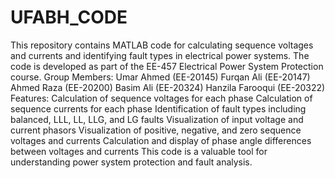 # UFABH_CODE
This repository contains MATLAB code for calculating sequence voltages and currents and identifying fault types in electrical power systems.
The code is developed as part of the EE-457 Electrical Power System Protection course.
Group Members:
Umar Ahmed (EE-20145)
Furqan Ali (EE-20147)
Ahmed Raza (EE-20200)
Basim Ali (EE-20324)
Hanzila Farooqui (EE-20322)
Features:
Calculation of sequence voltages for each phase
Calculation of sequence currents for each phase
Identification of fault types including balanced, LLL, LL, LLG, and LG faults
Visualization of input voltage and current phasors
Visualization of positive, negative, and zero sequence voltages and currents
Calculation and display of phase angle differences between voltages and currents
This code is a valuable tool for understanding power system protection and fault analysis.
